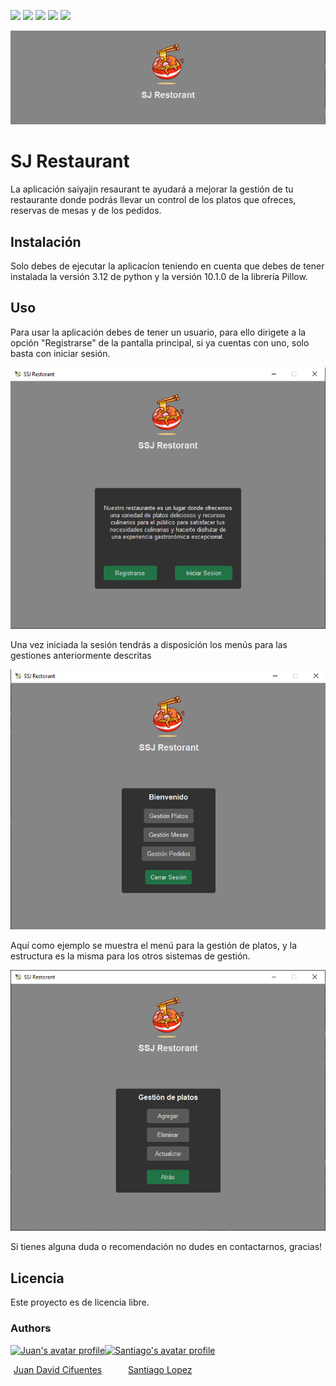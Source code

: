 <p>
<img src="https://img.shields.io/badge/Python-3.12-blue">
<img src="https://img.shields.io/badge/Pillow-10.1.0-blue">
<img src="https://img.shields.io/badge/version-1.0-brightgreen">
<img src="https://img.shields.io/badge/license-free-brightgreen">
<img src="https://img.shields.io/badge/status-stable-green">
</p>

<p align="center">
  <img src="multimedia/readme_pics/logo.PNG" alt="Plantilla Inicial">
</p>

# SJ Restaurant

La aplicación saiyajin resaurant te ayudará a mejorar la gestión de tu restaurante
donde podrás llevar un control de los platos que ofreces, reservas de mesas y de los pedidos.


## Instalación

Solo debes de ejecutar la aplicacíon teniendo en cuenta que debes de tener instalada la versión 3.12 de python
y la versión 10.1.0 de la librería Pillow.

## Uso

Para usar la aplicación debes de tener un usuario, para ello dirigete a la opción "Registrarse" de 
la pantalla principal, si ya cuentas con uno, solo basta con iniciar sesión.

<p align="center">
  <img src="multimedia/readme_pics/initial.PNG" alt="Plantilla inicial">
</p>

Una vez iniciada la sesión tendrás a disposición los menús para las gestiones anteriormente descritas

<p align="center">
  <img src="multimedia/readme_pics/mainmenu.PNG" alt="Menu ppal">
</p>

Aquí como ejemplo se muestra el menú para la gestión de platos, y la estructura es la misma para los otros sistemas
de gestión.

<p align="center">
  <img src="multimedia/readme_pics/managemente_menu.PNG" alt="Menu platos">
</p>

Si tienes alguna duda o recomendación no dudes en contactarnos, gracias!

## Licencia

Este proyecto es de licencia libre.

<h3>Authors</h3>
<div align="center" style="display: flex">
    <a href ="https://github.com/JD-Cifuentes" ><img src="https://avatars.githubusercontent.com/u/53058604?v=4" width=115 alt="Juan's avatar profile"><p>Juan David Cifuentes</p></a>
    <a href ="https://github.com/SantiagoLopezUV"><img src="https://avatars.githubusercontent.com/u/145034027?v=4" width=115 alt="Santiago's avatar profile"><p>Santiago Lopez</p></a>
</div>


